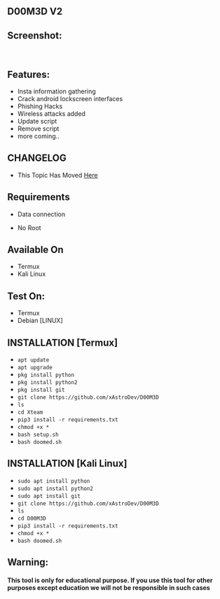## D00M3D V2<br>
<p align="center">
  
## Screenshot:
<br>

## Features:
- Insta information gathering
- Crack android lockscreen interfaces
- Phishing Hacks
- Wireless attacks added
- Update script
- Remove script
- more coming..

## CHANGELOG
- This Topic Has Moved <a href="https://github.com/xAstroDev/D00M3D/blob/main/changelog.md">Here</a>

## Requirements
- Data connection

- No Root

## Available On
- Termux
- Kali Linux 
 
## Test On:
- Termux
- Debian [LINUX]

## INSTALLATION [Termux]

* `apt update`
* `apt upgrade`
* `pkg install python`
* `pkg install python2`
* `pkg install git`
* `git clone https://github.com/xAstroDev/D00M3D`
* `ls`
* `cd Xteam`
* `pip3 install -r requirements.txt`
* `chmod +x *`
* `bash setup.sh`
* `bash doomed.sh`

## INSTALLATION [Kali Linux]

* `sudo apt install python`
* `sudo apt install python2`
* `sudo apt install git`
* `git clone https://github.com/xAstroDev/D00M3D`
* `ls`
* `cd D00M3D`
* `pip3 install -r requirements.txt`
* `chmod +x *`
* `bash doomed.sh`
## Warning: 
#### This tool is only for educational purpose. If you use this tool for other purposes except education we will not be responsible in such cases
